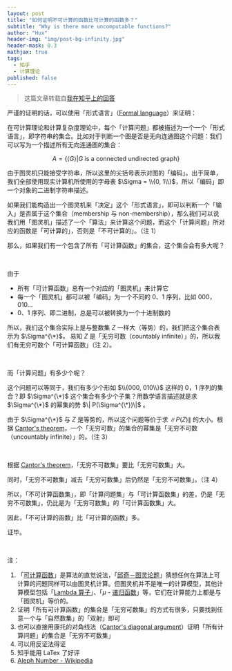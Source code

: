 ```yaml
---
layout: post
title: "如何证明不可计算的函数比可计算的函数多？"
subtitle: "Why is there more uncomputable functions?"
author: "Hux"
header-img: "img/post-bg-infinity.jpg"
header-mask: 0.3
mathjax: true
tags:
  - 知乎
  - 计算理论
published: false
---
```


> 这篇文章转载自[我在知乎上的回答](https://www.zhihu.com/question/51508063/answer/275401076)

严谨的证明的话，可以使用「形式语言」（[Formal language](https://en.wikipedia.org/wiki/Formal_language)）来证明：

在可计算理论和计算复杂度理论中，每个「计算问题」都被描述为一个一个「形式语言」，即字符串的集合。比如对于判断一个图是否是无向连通图这个问题：我们可以写为一个描述所有无向连通图的集合：

$$
A = \{ \langle G \rangle \vert G \text{ is a connected undirected graph}\}
$$

由于图灵机只能接受字符串，所以这里的尖括号表示对图的「编码」。出于简单，我们全部使用现实计算机所使用的字母表
$\Sigma = \\{0, 1\\}$，所以「编码」即一个对象的二进制字符串描述。

如果我们能构造出一个图灵机来「决定」这个「形式语言」，即可以判断一个「输入」是否属于这个集合（membership 与 non-membership），那么我们可以说我们用「图灵机」描述了一个「算法」来计算这个问题，而这个「计算问题」所对应的函数是「可计算的」，否则是「不可计算的」。（注 1）

那么，如果我们有一个包含了所有「可计算函数」的集合，这个集合会有多大呢？

<br>

由于

- 所有「可计算函数」总有一个对应的「图灵机」来计算它
- 每一个「图灵机」都可以被「编码」为一个不同的 0、1 序列，比如 000，010...
- 0、1 序列、即二进制，总是可以被转换为一个十进制数的

所以，我们这个集合实际上是与整数集 $Z$ 一样大（等势）的，我们把这个集合表示为 $\Sigma^{\*}$。 易知 $Z$ 是「无穷可数（countably infinite）」的，所以我们有无穷可数个「可计算函数」（注 2）。

<br>

而「计算问题」有多少个呢？

这个问题可以等同于，我们有多少个形如 $\\{000, 010\\}$ 这样的 0，1 序列的集合？即 $\Sigma^{\*}$ 这个集合有多少个子集？用数学语言描述就是求 $\Sigma^{\*}$ 的幂集的势 $\| P(\Sigma^{\*})\|$ 。

由于 $\Sigma^{\*}$ 与 $Z$ 是等势的，所以这个问题等价于求 $\|P(Z)\|$ 的大小。根据 [Cantor's theorem](https://en.wikipedia.org/wiki/Cantor%2527s_theorem)，一个「无穷可数」的集合的幂集是「无穷不可数（uncountably infinite）」的。（注 3）

<br>

根据 [Cantor's theorem](https://en.wikipedia.org/wiki/Cantor%2527s_theorem)，「无穷不可数集」要比「无穷可数集」大。

同时，「无穷不可数集」减去「无穷可数集」后仍然是「无穷不可数集」。（注 4）

所以，「不可计算函数集」，即「计算问题集」与「可计算函数集」的差，仍是「无穷不可数集」，仍比是为「无穷可数集」的「可计算函数集」大。

因此，「不可计算的函数」比「可计算的函数」多。

证毕。

<br>

注：

1.  「[可计算函数](https://en.wikipedia.org/wiki/Computable_function)」是算法的直觉说法，「[邱奇－图灵论题](https://en.wikipedia.org/wiki/Church%25E2%2580%2593Turing_thesis)」猜想任何在算法上可计算的问题同样可以由图灵机计算。但图灵机并不是唯一的计算模型，其他计算模型包括「[Lambda 算子](https://en.wikipedia.org/wiki/Lambda_calculus)」、「$\mu$ - [递归函数](https://en.wikipedia.org/wiki/%25CE%259C-recursive_function)」等，它们在计算能力上都是与「图灵机」等价的。
2.  证明「所有可计算函数」的集合是「无穷可数集」的方式有很多，只要找到任意一个与「自然数集」的「双射」即可
3.  也可以直接用康托的对角线法（[Cantor's diagonal argument](https://en.wikipedia.org/wiki/Cantor%2527s_diagonal_argument)）证明「所有计算问题」的集合是「无穷不可数集」
4.  可以用反证法得证
5.  知乎能用 LaTex 了好评
6. [Aleph Number - Wikipedia](https://en.wikipedia.org/wiki/Aleph_number)
